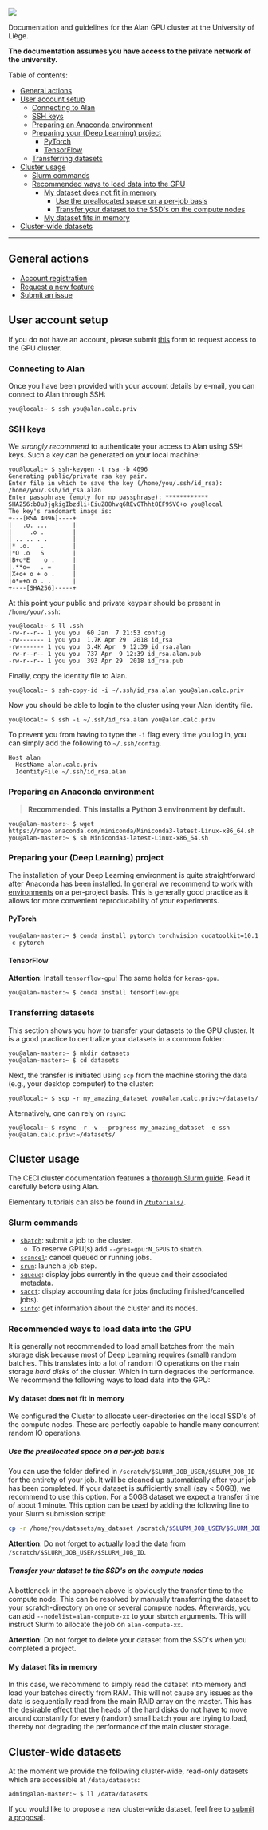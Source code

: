 ![](https://github.com/montefiore-ai/alan-cluster/blob/master/.github/alan-header.png?raw=true)

Documentation and guidelines for the Alan GPU cluster at the University of Liège.

**The documentation assumes you have access to the private network of the university.**

Table of contents:
- [General actions](#general-actions)
- [User account setup](#user-account-setup)
  - [Connecting to Alan](#connecting-to-alan)
  - [SSH keys](#ssh-keys)
  - [Preparing an Anaconda environment](#preparing-an-anaconda-environment)
  - [Preparing your (Deep Learning) project](#preparing-your-deep-learning-project)
    - [PyTorch](#pytorch)
    - [TensorFlow](#tensorflow)
  - [Transferring datasets](#transferring-datasets)
- [Cluster usage](#cluster-usage)
  - [Slurm commands](#slurm-commands)
  - [Recommended ways to load data into the GPU](#recommended-ways-to-load-data-into-the-gpu)
    - [My dataset does not fit in memory](#my-dataset-does-not-fit-in-memory)
      - [Use the preallocated space on a per-job basis](#use-the-preallocated-space-on-a-per-job-basis)
      - [Transfer your dataset to the SSD's on the compute nodes](#transfer-your-dataset-to-the-ssds-on-the-compute-nodes)
    - [My dataset fits in memory](#my-dataset-fits-in-memory)
- [Cluster-wide datasets](#cluster-wide-datasets)

---

## General actions

- [Account registration](https://alan.montefiore.uliege.be/register)
- [Request a new feature](https://github.com/montefiore-ai/alan-cluster/issues/new?assignees=JoeriHermans&labels=enhancement&template=feature-request.md&title=%5BFeature+Request%5D+TODO)
- [Submit an issue](https://github.com/montefiore-ai/alan-cluster/issues/new?assignees=JoeriHermans&labels=bug&template=issue-report.md&title=%5BIssue%5D+TODO)

## User account setup

If you do not have an account, please submit [this](https://github.com/montefiore-ai/alan-cluster/issues/new?assignees=JoeriHermans&labels=new+user&template=new-user.md&title=%5BNew+User%5D+TODO) form to request access to the GPU cluster.

### Connecting to Alan

Once you have been provided with your account details by e-mail, you can connect to Alan through SSH:

```console
you@local:~ $ ssh you@alan.calc.priv
```

### SSH keys

We *strongly recommend* to authenticate your access to Alan using SSH keys. Such a key can be generated on your local machine:

```console
you@local:~ $ ssh-keygen -t rsa -b 4096
Generating public/private rsa key pair.
Enter file in which to save the key (/home/you/.ssh/id_rsa): /home/you/.ssh/id_rsa.alan
Enter passphrase (empty for no passphrase): ************
SHA256:b0uJjgkigIbzdli+EiuZ88hvq6REvGThht8EF9SVC+o you@local
The key's randomart image is:
+---[RSA 4096]----+
|   .o. ...       |
|     .o .        |
| .. .. . .       |
|* .o.   .        |
|*O .o   S        |
|B+o*E    o .     |
|.**o=   . =      |
|X+o+ o + o .     |
|o*=+o o . .      |
+----[SHA256]-----+
```

At this point your public and private keypair should be present in `/home/you/.ssh`:

```console
you@local:~ $ ll .ssh
-rw-r--r-- 1 you you  60 Jan  7 21:53 config
-rw------- 1 you you  1.7K Apr 29  2018 id_rsa
-rw------- 1 you you  3.4K Apr  9 12:39 id_rsa.alan
-rw-r--r-- 1 you you  737 Apr  9 12:39 id_rsa.alan.pub
-rw-r--r-- 1 you you  393 Apr 29  2018 id_rsa.pub
```

Finally, copy the identity file to Alan.

```console
you@local:~ $ ssh-copy-id -i ~/.ssh/id_rsa.alan you@alan.calc.priv
```

Now you should be able to login to the cluster using your Alan identity file.

```console
you@local:~ $ ssh -i ~/.ssh/id_rsa.alan you@alan.calc.priv
```

To prevent you from having to type the `-i` flag every time you log in, you can simply add the following to `~/.ssh/config`.

```ssh
Host alan
  HostName alan.calc.priv
  IdentityFile ~/.ssh/id_rsa.alan
```

### Preparing an Anaconda environment

> **Recommended**. **This installs a Python 3 environment by default.**

```console
you@alan-master:~ $ wget https://repo.anaconda.com/miniconda/Miniconda3-latest-Linux-x86_64.sh
you@alan-master:~ $ sh Miniconda3-latest-Linux-x86_64.sh
```

### Preparing your (Deep Learning) project

The installation of your Deep Learning environment is quite straightforward after Anaconda has been installed. In general we recommend to work with [environments](https://docs.conda.io/projects/conda/en/latest/user-guide/tasks/manage-environments.html) on a per-project basis. This is generally good practice as it allows for more convenient reproducability of your experiments.

#### PyTorch

```console
you@alan-master:~ $ conda install pytorch torchvision cudatoolkit=10.1 -c pytorch
```

#### TensorFlow

**Attention**: Install `tensorflow-gpu`! The same holds for `keras-gpu`.

```console
you@alan-master:~ $ conda install tensorflow-gpu
```

### Transferring datasets

This section shows you how to transfer your datasets to the GPU cluster. It is a good practice to centralize your datasets in a common folder:

```console
you@alan-master:~ $ mkdir datasets
you@alan-master:~ $ cd datasets
```

Next, the transfer is initiated using `scp` from the machine storing the data (e.g., your desktop computer) to the cluster:

```console
you@local:~ $ scp -r my_amazing_dataset you@alan.calc.priv:~/datasets/
```

Alternatively, one can rely on `rsync`:

```console
you@local:~ $ rsync -r -v --progress my_amazing_dataset -e ssh you@alan.calc.priv:~/datasets/
```

## Cluster usage

The CECI cluster documentation features a [thorough Slurm guide](https://support.ceci-hpc.be/doc/_contents/QuickStart/SubmittingJobs/SlurmTutorial.html). Read it carefully before using Alan. 

Elementary tutorials can also be found in [`/tutorials/`](https://github.com/montefiore-ai/alan-cluster/tree/master/tutorials).

### Slurm commands

- [`sbatch`](https://slurm.schedmd.com/sbatch.html): submit a job to the cluster.
  - To reserve GPU(s) add `--gres=gpu:N_GPUS` to `sbatch`.
- [`scancel`](https://slurm.schedmd.com/scancel.html): cancel queued or running jobs.
- [`srun`](https://slurm.schedmd.com/srun.html): launch a job step.
- [`squeue`](https://slurm.schedmd.com/squeue.html): display jobs currently in the queue and their associated metadata.
- [`sacct`](https://slurm.schedmd.com/sacct.html): display accounting data for jobs (including finished/cancelled jobs).
- [`sinfo`](https://slurm.schedmd.com/sinfo.html): get information about the cluster and its nodes.

### Recommended ways to load data into the GPU

It is generally not recommended to load small batches from the main storage disk because most of Deep Learning requires (small) random batches. This translates into a lot of random IO operations on the main storage *hard disks* of the cluster. Which in turn degrades the performance. We recommend the following ways to load data into the GPU:

#### My dataset does not fit in memory

We configured the Cluster to allocate user-directories on the local SSD's of the compute nodes. These are perfectly capable to handle many concurrent random IO operations.

##### Use the preallocated space on a per-job basis
You can use the folder defined in `/scratch/$SLURM_JOB_USER/$SLURM_JOB_ID` for the entirety of your job. It will be cleaned up automatically after your job has been completed. If your dataset is sufficiently small (say < 50GB), we recommend to use this option. For a 50GB dataset we expect a transfer time of about 1 minute. This option can be used by adding the following line to your Slurm submission script:

```bash
cp -r /home/you/datasets/my_dataset /scratch/$SLURM_JOB_USER/$SLURM_JOB_ID
```

**Attention**: Do not forget to actually load the data from `/scratch/$SLURM_JOB_USER/$SLURM_JOB_ID`.

##### Transfer your dataset to the SSD's on the compute nodes

A bottleneck in the approach above is obviously the transfer time to the compute node. This can be resolved by manually transferring the dataset to your scratch-directory on one or several compute nodes. Afterwards, you can add `--nodelist=alan-compute-xx` to your `sbatch` arguments. This will instruct Slurm to allocate the job on `alan-compute-xx`.

**Attention**: Do not forget to delete your dataset from the SSD's when you completed a project.

#### My dataset fits in memory

In this case, we recommend to simply read the dataset into memory and load your batches directly from RAM. This will not cause any issues as the data is sequentially read from the main RAID array on the master. This has the desirable effect that the heads of the hard disks do not have to move around constantly for every (random) small batch your are trying to load, thereby not degrading the performance of the main cluster storage.

## Cluster-wide datasets

At the moment we provide the following cluster-wide, read-only datasets which are accessible at `/data/datasets`:

```console
admin@alan-master:~ $ ll /data/datasets
```

If you would like to propose a new cluster-wide dataset, feel free to [submit a proposal](https://github.com/montefiore-ai/alan-cluster/issues/new?assignees=JoeriHermans&labels=enhancement&template=feature-request.md&title=%5BFeature+Request%5D+TODO).
